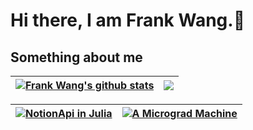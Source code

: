 # Hi there, I am Frank Wang.👋

<!--
![Anurag's GitHub stats](https://github-readme-stats.vercel.app/api?username=Frank-III&theme=apprentice&show_icons=true&count_private=true)

[![Top Langs](https://github-readme-stats.vercel.app/api/top-langs/?username=anuraghazra)](https://github.com/Frank-III/github-readme-stats)

[![Readme Card](https://github-readme-stats.vercel.app/api/pin/?username=Frank-III&repo=NotionSDK.jl)](https://github.com/Frank-III/github-readme-stats)
-->

## Something about me
| <a href="https://github.com/anuraghazra/github-readme-stats"><img align="center" src="https://github-readme-stats.vercel.app/api?username=Frank-III&show_icons=true&include_all_commits=true&theme=apprentice&hide_border=true" alt="Frank Wang's github stats" /></a> | <a href="https://github.com/anuraghazra/github-readme-stats"><img align="center" src="https://github-readme-stats.vercel.app/api/top-langs/?username=Frank-III&layout=compact&theme=apprentice&hide_border=true" /></a> |
| ------------- | ------------- |

| <a href="https://github.com/anuraghazra/github-readme-stats"><img align="center" src="https://github-readme-stats.vercel.app/api/pin/?username=Frank-III&theme=apprentice&repo=NotionSDK.jl" alt="NotionApi in Julia" /> |<a href="https://github.com/anuraghazra/github-readme-stats"><img align="center" src="https://github-readme-stats.vercel.app/api/pin/?username=Frank-III&theme=apprentice&repo=Micrograds.jl" alt="A Micrograd Machine" /> | 
| ------------- | ------------- |

  
<!--
**Frank-III/Frank-III** is a ✨ _special_ ✨ repository because its `README.md` (this file) appears on your GitHub profile.

Here are some ideas to get you started:

- 🔭 I’m currently working on ...
- 🌱 I’m currently learning ...
- 👯 I’m looking to collaborate on ...
- 🤔 I’m looking for help with ...
- 💬 Ask me about ...
- 📫 How to reach me: ...
- 😄 Pronouns: ...
- ⚡ Fun fact: ...
-->
